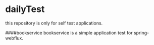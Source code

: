 # dailyTest
this repository is only for self test applications. 

####bookservice
bookservice is a simple application test for spring-webflux. 